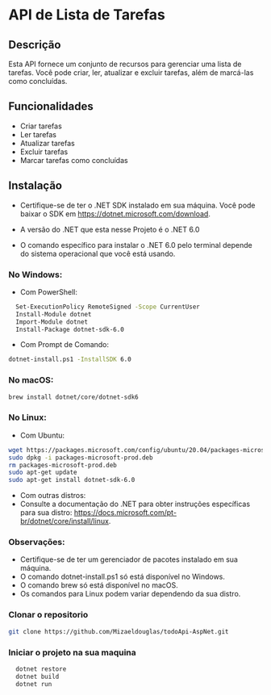 # API de Lista de Tarefas

## Descrição
Esta API fornece um conjunto de recursos para gerenciar uma lista de tarefas. Você pode criar, ler, atualizar e excluir tarefas, além de marcá-las como concluídas.

## Funcionalidades
- Criar tarefas
- Ler tarefas
- Atualizar tarefas
- Excluir tarefas
- Marcar tarefas como concluídas


## Instalação
- Certifique-se de ter o .NET SDK instalado em sua máquina. Você pode baixar o SDK em https://dotnet.microsoft.com/download.

- A versão do .NET que esta nesse Projeto é o .NET 6.0

- O comando específico para instalar o .NET 6.0 pelo terminal depende do sistema operacional que você está usando.

### No Windows:
- Com PowerShell:
```bash
  Set-ExecutionPolicy RemoteSigned -Scope CurrentUser
  Install-Module dotnet
  Import-Module dotnet
  Install-Package dotnet-sdk-6.0
  ```
  - Com Prompt de Comando:

```bash  
dotnet-install.ps1 -InstallSDK 6.0
```
### No macOS:
```bash  
brew install dotnet/core/dotnet-sdk6
```
### No Linux:

- Com Ubuntu:
```bash  
wget https://packages.microsoft.com/config/ubuntu/20.04/packages-microsoft-prod.deb -O packages-microsoft-prod.deb
sudo dpkg -i packages-microsoft-prod.deb
rm packages-microsoft-prod.deb
sudo apt-get update
sudo apt-get install dotnet-sdk-6.0
```
- Com outras distros:
- Consulte a documentação do .NET para obter instruções específicas para sua distro: https://docs.microsoft.com/pt-br/dotnet/core/install/linux.

### Observações:

- Certifique-se de ter um gerenciador de pacotes instalado em sua máquina.
- O comando dotnet-install.ps1 só está disponível no Windows.
- O comando brew só está disponível no macOS.
- Os comandos para Linux podem variar dependendo da sua distro.


### Clonar o repositorio
```bash
git clone https://github.com/Mizaeldouglas/todoApi-AspNet.git
```
### Iniciar o projeto na sua maquina

```bash
  dotnet restore
  dotnet build
  dotnet run
```
